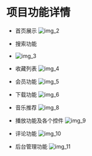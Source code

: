 # 项目功能详情
* 首页展示
![img_2](https://github.com/Lxg-wg/mickeymusic/assets/50795940/f545d509-72ab-4e90-99af-5bb792a7f048)

* 搜索功能
* ![img_3](https://github.com/Lxg-wg/mickeymusic/assets/50795940/f3e8240f-ed2f-4b83-a44d-1f0683a263a8)

* 收藏列表
![img_4](https://github.com/Lxg-wg/mickeymusic/assets/50795940/b5da3669-124a-4445-919b-ed3c9ccaca2f)

* 会员功能
![img_5](https://github.com/Lxg-wg/mickeymusic/assets/50795940/e02bf7b6-dfb3-42f5-b4d5-ebaab0807687)

* 下载功能
![img_6](https://github.com/Lxg-wg/mickeymusic/assets/50795940/a881dcd1-03ab-40eb-b03d-c4c27503aafd)

* 音乐推荐
![img_8](https://github.com/Lxg-wg/mickeymusic/assets/50795940/f4df90ae-c6c5-4a13-83dc-0a5f5889ae34)

* 播放功能及各个控件
![img_9](https://github.com/Lxg-wg/mickeymusic/assets/50795940/9610c9f0-339d-47ba-864c-038a21620d27)

* 评论功能
![img_10](https://github.com/Lxg-wg/mickeymusic/assets/50795940/70cf506b-0f2e-4b4f-bd5e-df09f995dd84)

* 后台管理功能
![img_11](https://github.com/Lxg-wg/mickeymusic/assets/50795940/1a3b9bd4-3086-4a8c-86b3-0c366b1c9573)
